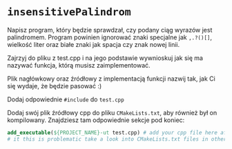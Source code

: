 # `insensitivePalindrom`

Napisz program, który będzie sprawdzał, czy podany ciąg wyrazów jest palindromem. Program powinien ignorować znaki specjalne jak `,.?()[]`, wielkość liter oraz białe znaki jak spacja czy znak nowej linii.

Zajrzyj do pliku z test.cpp i na jego podstawie wywnioskuj jak się ma nazywać funkcja, którą musisz zaimplementować.

Plik nagłówkowy oraz źródłowy z implementacją funkcji nazwij tak, jak Ci się wydaje, że będzie pasować :)

Dodaj odpowiednie `#include` do `test.cpp`

Dodaj swój plik źródłowy cpp do pliku `CMakeLists.txt`, aby również był on kompilowany. Znajdziesz tam odpowiednie sekcje pod koniec:

```cmake
add_executable(${PROJECT_NAME}-ut test.cpp) # add your cpp file here after test.cpp
# it this is problematic take a look into CMakeLists.txt files in other exercises
```
